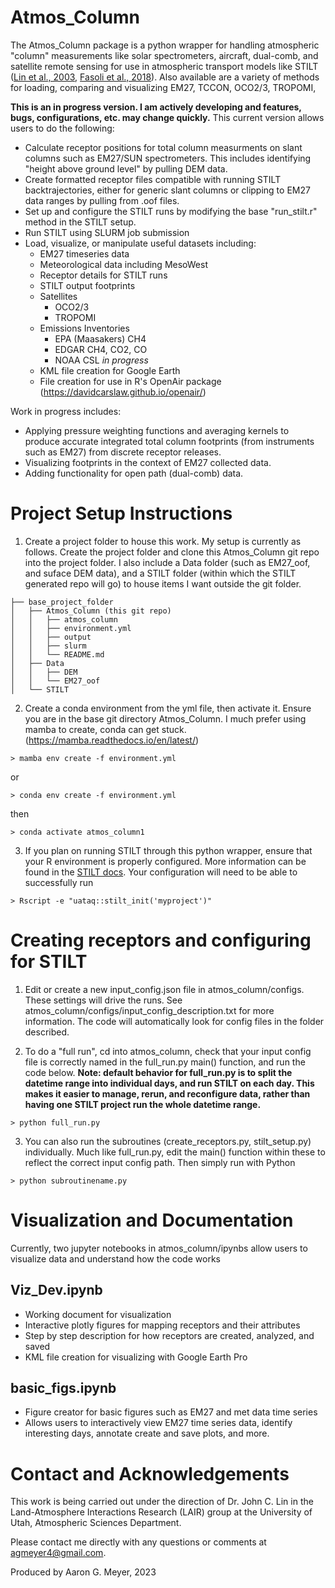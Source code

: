 # Atmos_Column

The Atmos_Column package is a python wrapper for handling atmospheric "column" measurements like solar spectrometers, aircraft, dual-comb, and satellite remote sensing for use in atmospheric transport models like STILT ([Lin et al., 2003](https://doi.org/10.1029/2002JD003161), [Fasoli et al., 2018](https://doi.org/10.5194/gmd-11-2813-2018)). Also available are a variety of methods for loading, comparing and visualizing EM27, TCCON, OCO2/3, TROPOMI, 

**This is an in progress version. I am actively developing and features, bugs, configurations, etc. may change quickly.** This current version allows users to do the following:

- Calculate receptor positions for total column measurments on slant columns such as EM27/SUN spectrometers. This includes identifying "height above ground level" by pulling DEM data.
- Create formatted receptor files compatible with running STILT backtrajectories, either for generic slant columns or clipping to EM27 data ranges by pulling from .oof files. 
- Set up and configure the STILT runs by modifying the base "run_stilt.r" method in the STILT setup. 
- Run STILT using SLURM job submission
- Load, visualize, or manipulate useful datasets including:
    - EM27 timeseries data
    - Meteorological data including MesoWest
    - Receptor details for STILT runs
    - STILT output footprints
    - Satellites 
        - OCO2/3
        - TROPOMI
    - Emissions Inventories
        - EPA (Maasakers) CH4
        - EDGAR CH4, CO2, CO
        - NOAA CSL *in progress*
    - KML file creation for Google Earth
    - File creation for use in R's OpenAir package (https://davidcarslaw.github.io/openair/)

Work in progress includes:

- Applying pressure weighting functions and averaging kernels to produce accurate integrated total column footprints (from instruments such as EM27) from discrete receptor releases. 
- Visualizing footprints in the context of EM27 collected data.
- Adding functionality for open path (dual-comb) data. 


# Project Setup Instructions

1. Create a project folder to house this work. My setup is currently as follows. Create the project folder and clone this Atmos_Column git repo into the project folder. I also include a Data folder (such as EM27_oof, and suface DEM data), and a STILT folder (within which the STILT generated repo will go) to house items I want outside the git folder.

```
├── base_project_folder
│   ├── Atmos_Column (this git repo)
│   │   ├── atmos_column
│   │   ├── environment.yml
│   │   ├── output
│   │   ├── slurm
│   │   └── README.md
│   ├── Data
│   │   ├── DEM
│   │   └── EM27_oof
│   └── STILT
```

2. Create a conda environment from the yml file, then activate it. Ensure you are in the base git directory Atmos_Column. I much prefer using mamba to create, conda can get stuck. (https://mamba.readthedocs.io/en/latest/)
```
> mamba env create -f environment.yml
```  
or 
```
> conda env create -f environment.yml
```
then
```
> conda activate atmos_column1
```

3. If you plan on running STILT through this python wrapper, ensure that your R environment is properly configured. More information can be found in the [STILT docs](https://uataq.github.io/stilt/#/). Your configuration will need to be able to successfully run 
```
> Rscript -e "uataq::stilt_init('myproject')"
```

# Creating receptors and configuring for STILT

1. Edit or create a new input_config.json file in atmos_column/configs. These settings will drive the runs. See atmos_column/configs/input_config_description.txt for more information. The code will automatically look for config files in the folder described. 

2. To do a "full run", cd into atmos_column, check that your input config file is correctly named in the full_run.py main() function, and run the code below. **Note: default behavior for full_run.py is to split the datetime range into individual days, and run STILT on each day. This makes it easier to manage, rerun, and reconfigure data, rather than having one STILT project run the whole datetime range.**
```
> python full_run.py
``` 

3. You can also run the subroutines (create_receptors.py, stilt_setup.py) individually. Much like full_run.py, edit the main() function within these to reflect the correct input config path. Then simply run with Python
```
> python subroutinename.py
```

# Visualization and Documentation

Currently, two jupyter notebooks in atmos_column/ipynbs allow users to visualize data and understand how the code works

## Viz_Dev.ipynb
 - Working document for visualization
 - Interactive plotly figures for mapping receptors and their attributes
 - Step by step description for how receptors are created, analyzed, and saved
 - KML file creation for visualizing with Google Earth Pro

## basic_figs.ipynb
 - Figure creator for basic figures such as EM27 and met data time series
 - Allows users to interactively view EM27 time series data, identify interesting days, annotate create and save plots, and more. 

# Contact and Acknowledgements
This work is being carried out under the direction of Dr. John C. Lin in the Land-Atmosphere Interactions Research (LAIR) group at the University of Utah, Atmospheric Sciences Department. 

Please contact me directly with any questions or comments at agmeyer4@gmail.com. 

Produced by Aaron G. Meyer, 2023
